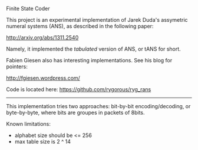 Finite State Coder

This project is an experimental implementation of Jarek Duda's assymetric
numeral systems (ANS), as described in the following paper:

http://arxiv.org/abs/1311.2540

Namely, it implemented the _tabulated_ version of ANS, or tANS for
short.

Fabien Giesen also has interesting implementations. See his
blog for pointers:

http://fgiesen.wordpress.com/

Code is located here: https://github.com/rygorous/ryg_rans

-------------------

This implementation tries two approaches: bit-by-bit encoding/decoding,
or byte-by-byte, where bits are groupes in packets of 8bits.

Known limitations:
  - alphabet size should be <= 256
  - max table size is 2 ^ 14


